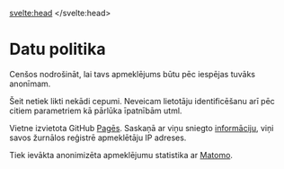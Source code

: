 <svelte:head>
	<title>Datu politika</title>
	<meta name="description" content="Džura datu apstrādes politika.">
</svelte:head>

# Datu politika

Cenšos nodrošināt, lai tavs apmeklējums būtu pēc iespējas tuvāks anonīmam.

Šeit netiek likti nekādi cepumi. Neveicam lietotāju identificēšanu arī pēc
citiem parametriem kā pārlūka īpatnībām utml.

Vietne izvietota GitHub [Pagēs](https://pages.github.com/).
Saskaņā ar viņu sniegto [informāciju](https://docs.github.com/en/pages/getting-started-with-github-pages/about-github-pages#data-collection),
viņi savos žurnālos reģistrē apmeklētāju IP adreses.

Tiek ievākta anonimizēta apmeklējumu statistika ar [Matomo](https://matomo.org/).
